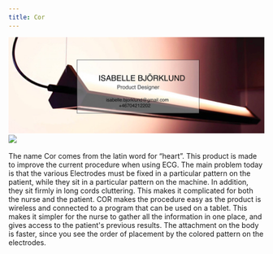 ```yaml
---
title: Cor
---
```


![](hero.jpg)
![](below.png)

The name Cor comes from the latin word for “heart”. This product is made to improve the current procedure when using ECG. 
The main problem today is that the various Electrodes must be fixed in a particular pattern on the patient, while they sit in a particular pattern on the machine. 
In addition, they sit firmly in long cords cluttering. This makes it complicated for both the nurse and the patient. 
COR makes the procedure easy as the product is wireless and connected to a program that can be used on a tablet.
This makes it simpler for the nurse to gather all the information in one place, and gives access to the patient's previous results. 
The attachment on the body is faster, since you see the order of placement by the colored pattern on the electrodes.
